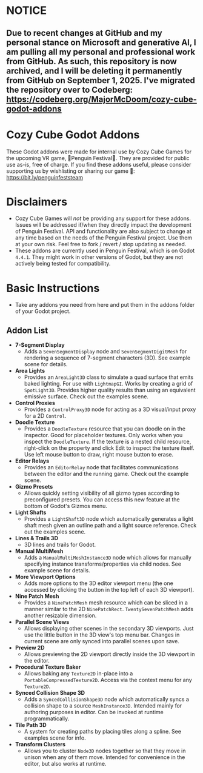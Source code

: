# NOTICE
Due to recent changes at GitHub and my personal stance on Microsoft and generative AI, I am pulling all my personal and professional work from GitHub. As such, this repository is now archived, and I will be deleting it permanently from GitHub on September 1, 2025.
I've migrated the repository over to Codeberg: https://codeberg.org/MajorMcDoom/cozy-cube-godot-addons
-------------------------------


# Cozy Cube Godot Addons
These Godot addons were made for internal use by Cozy Cube Games for the upcoming VR game, 🐧Penguin Festival🐧. They are provided for public use as-is, free of charge. If you find these addons useful, please consider supporting us by wishlisting or sharing our game 🙏: https://bit.ly/penguinfeststeam

# Disclaimers
- Cozy Cube Games will _not_ be providing any support for these addons. Issues will be addressed if/when they directly impact the development of Penguin Festival. API and functionality are also subject to change at any time based on the needs of the Penguin Festival project. Use them at your own risk. Feel free to fork / revert / stop updating as needed.
- These addons are currently used in Penguin Festival, which is on Godot `4.4.1`. They might work in other versions of Godot, but they are not actively being tested for compatibility.

# Basic Instructions
- Take any addons you need from here and put them in the addons folder of your Godot project.

## Addon List

- **7-Segment Display**
  - Adds a `SevenSegmentDisplay` node and `SevenSegmentDigitMesh` for rendering a sequence of 7-segment characters (3D). See example scene for details.
- **Area Lights**
  - Provides an `AreaLight3D` class to simulate a quad surface that emits baked lighting. For use with `LightmapGI`. Works by creating a grid of `SpotLight3D`. Provides higher quality results than using an equivalent emissive surface. Check out the examples scene.
- **Control Proxies**
  - Provides a `ControlProxy3D` node for acting as a 3D visual/input proxy for a 2D `Control`.
- **Doodle Texture**
  - Provides a `DoodleTexture` resource that you can doodle on in the inspector. Good for placeholder textures. Only works when you inspect the `DoodleTexture`. If the texture is a nested child resource, right-click on the property and click Edit to inspect the texture itself. Use left mouse button to draw, right mouse button to erase.
- **Editor Relays**
  - Provides an `EditorRelay` node that facilitates communications between the editor and the running game. Check out the example scene.
- **Gizmo Presets**
  - Allows quickly setting visibility of all gizmo types according to preconfigured presets. You can access this new feature at the bottom of Godot's Gizmos menu.
- **Light Shafts**
  - Provides a `LightShaft3D` node which automatically generates a light shaft mesh given an outline path and a light source reference. Check out the examples scene.
- **Lines & Trails 3D**
  - 3D lines and trails for Godot.
- **Manual MultiMesh**
  - Adds a `ManualMultiMeshInstance3D` node which allows for manually specifying instance transforms/properties via child nodes. See example scene for details.
- **More Viewport Options**
  - Adds more options to the 3D editor viewport menu (the one accessed by clicking the button in the top left of each 3D viewport).
- **Nine Patch Mesh**
  - Provides a `NinePatchMesh` mesh resource which can be sliced in a manner similar to the 2D `NinePatchRect`. `TwentySevenPatchMesh` adds another resizable dimension.
- **Parallel Scene Views**
  - Allows displaying other scenes in the secondary 3D viewports. Just use the little button in the 3D view's top menu bar. Changes in current scene are only synced into parallel scenes upon save.
- **Preview 2D**
  - Allows previewing the 2D viewport directly inside the 3D viewport in the editor.
- **Procedural Texture Baker**
  - Allows baking any `Texture2D` in-place into a `PortableCompressedTexture2D`. Access via the context menu for any `Texture2D`.
- **Synced Collision Shape 3D**
  - Adds a `SyncedCollisionShape3D` node which automatically syncs a collision shape to a source `MeshInstance3D`. Intended mainly for authoring purposes in editor. Can be invoked at runtime programmatically.
- **Tile Path 3D**
  - A system for creating paths by placing tiles along a spline. See examples scene for info.
- **Transform Clusters**
  - Allows you to cluster `Node3D` nodes together so that they move in unison when any of them move. Intended for convenience in the editor, but also works at runtime.

